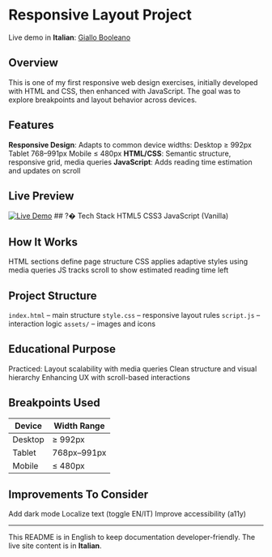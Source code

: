 # Responsive Layout Project

Live demo in **Italian**: [Giallo Booleano](https://giallobooleano-tiramisu.netlify.app/)

## Overview
This is one of my first responsive web design exercises, initially developed with HTML and CSS, then enhanced with JavaScript. The goal was to explore breakpoints and layout behavior across devices.

## Features
**Responsive Design**: Adapts to common device widths:
Desktop ≥ 992px
Tablet 768–991px
Mobile ≤ 480px
**HTML/CSS**: Semantic structure, responsive grid, media queries
**JavaScript**: Adds reading time estimation and updates on scroll

## Live Preview
[![Live Demo](https://img.shields.io/badge/Live-Giallo%20Booleano-blue?style=for-the-badge)](https://giallobooleano-tiramisu.netlify.app/) ## ?�️ Tech Stack
HTML5
CSS3
JavaScript (Vanilla)

##  How It Works
HTML sections define page structure
CSS applies adaptive styles using media queries
JS tracks scroll to show estimated reading time left

## Project Structure
`index.html` – main structure
`style.css` – responsive layout rules
`script.js` – interaction logic
`assets/` – images and icons

## Educational Purpose
Practiced:
Layout scalability with media queries
Clean structure and visual hierarchy
Enhancing UX with scroll-based interactions

## Breakpoints Used
| Device      | Width Range     |
|-------------|------------------|
| Desktop     | ≥ 992px         |
| Tablet      | 768px–991px     |
| Mobile      | ≤ 480px         |

##  Improvements To Consider
Add dark mode
Localize text (toggle EN/IT)
Improve accessibility (a11y)

---

This README is in English to keep documentation developer-friendly. The live site content is in **Italian**.